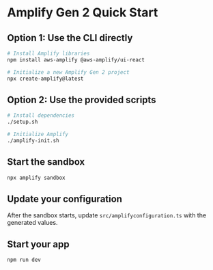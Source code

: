 # Amplify Gen 2 Quick Start

## Option 1: Use the CLI directly

```bash
# Install Amplify libraries
npm install aws-amplify @aws-amplify/ui-react

# Initialize a new Amplify Gen 2 project
npx create-amplify@latest
```

## Option 2: Use the provided scripts

```bash
# Install dependencies
./setup.sh

# Initialize Amplify
./amplify-init.sh
```

## Start the sandbox

```bash
npx amplify sandbox
```

## Update your configuration

After the sandbox starts, update `src/amplifyconfiguration.ts` with the generated values.

## Start your app

```bash
npm run dev
```